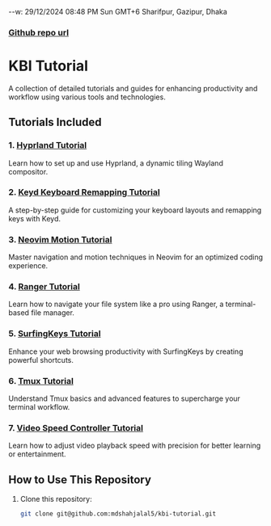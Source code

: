--w: 29/12/2024 08:48 PM Sun GMT+6 Sharifpur, Gazipur, Dhaka

### **[Github repo url](https://github.com/mdshahjalal5/kbi-tutorial)**

# KBI Tutorial

A collection of detailed tutorials and guides for enhancing productivity and workflow using various tools and technologies.

## Tutorials Included

### 1. **[Hyprland Tutorial](hyprland-tutorial.md)**

Learn how to set up and use Hyprland, a dynamic tiling Wayland compositor.

### 2. **[Keyd Keyboard Remapping Tutorial](keyd-keyboard-remapping-tutorial.md)**

A step-by-step guide for customizing your keyboard layouts and remapping keys with Keyd.

### 3. **[Neovim Motion Tutorial](nvim-motion-tutorial.md)**

Master navigation and motion techniques in Neovim for an optimized coding experience.

### 4. **[Ranger Tutorial](ranger-tutorial.md)**

Learn how to navigate your file system like a pro using Ranger, a terminal-based file manager.

### 5. **[SurfingKeys Tutorial](surfing-kyes-tutorial.md)**

Enhance your web browsing productivity with SurfingKeys by creating powerful shortcuts.

### 6. **[Tmux Tutorial](tmux-tutorial-by-chatgpt.md)**

Understand Tmux basics and advanced features to supercharge your terminal workflow.

### 7. **[Video Speed Controller Tutorial](video-speed-controller.md)**

Learn how to adjust video playback speed with precision for better learning or entertainment.

## How to Use This Repository

1. Clone this repository:
   ```bash
   git clone git@github.com:mdshahjalal5/kbi-tutorial.git
   ```
